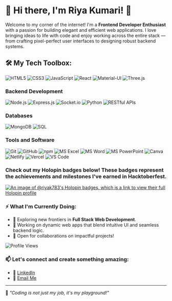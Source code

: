 # 🌟 Hi there, I'm Riya Kumari! 👋

Welcome to my corner of the internet! I'm a **Frontend Developer Enthusiast** with a passion for building elegant and efficient web applications. I love bringing ideas to life with code and enjoy working across the entire stack — from crafting pixel-perfect user interfaces to designing robust backend systems.

## 🛠️ My Tech Toolbox:
![HTML5](https://img.shields.io/badge/HTML5-E34F26?style=for-the-badge&logo=html5&logoColor=white)
![CSS3](https://img.shields.io/badge/CSS3-1572B6?style=for-the-badge&logo=css3&logoColor=white)
![JavaScript](https://img.shields.io/badge/JavaScript-F7DF1E?style=for-the-badge&logo=javascript&logoColor=black)
![React](https://img.shields.io/badge/React-61DAFB?style=for-the-badge&logo=react&logoColor=black)
![Material-UI](https://img.shields.io/badge/Material--UI-0081CB?style=for-the-badge&logo=mui&logoColor=white)
![Three.js](https://img.shields.io/badge/Three.js-000000?style=for-the-badge&logo=three.js&logoColor=white)

### Backend Development

![Node.js](https://img.shields.io/badge/Node.js-339933?style=for-the-badge&logo=node.js&logoColor=white)
![Express.js](https://img.shields.io/badge/Express.js-000000?style=for-the-badge&logo=express&logoColor=white)
![Socket.io](https://img.shields.io/badge/Socket.io-010101?style=for-the-badge&logo=socket.io&logoColor=white)
![Python](https://img.shields.io/badge/Python-3776AB?style=for-the-badge&logo=python&logoColor=white)
![RESTful APIs](https://img.shields.io/badge/RESTful%20APIs-005571?style=for-the-badge&logo=api&logoColor=white)

### Databases

![MongoDB](https://img.shields.io/badge/MongoDB-47A248?style=for-the-badge&logo=mongodb&logoColor=white)
![SQL](https://img.shields.io/badge/SQL-4479A1?style=for-the-badge&logo=postgresql&logoColor=white)

### Tools and Software

![Git](https://img.shields.io/badge/Git-F05032?style=for-the-badge&logo=git&logoColor=white)
![GitHub](https://img.shields.io/badge/GitHub-181717?style=for-the-badge&logo=github&logoColor=white)
![npm](https://img.shields.io/badge/npm-CB3837?style=for-the-badge&logo=npm&logoColor=white)
![MS Excel](https://img.shields.io/badge/MS%20Excel-217346?style=for-the-badge&logo=microsoft-excel&logoColor=white)
![MS Word](https://img.shields.io/badge/MS%20Word-2B579A?style=for-the-badge&logo=microsoft-word&logoColor=white)
![MS PowerPoint](https://img.shields.io/badge/MS%20PowerPoint-B7472A?style=for-the-badge&logo=microsoft-powerpoint&logoColor=white)
![Canva](https://img.shields.io/badge/Canva-00C4CC?style=for-the-badge&logo=canva&logoColor=white)
![Netlify](https://img.shields.io/badge/Netlify-00C7B7?style=for-the-badge&logo=netlify&logoColor=white)
![Vercel](https://img.shields.io/badge/Vercel-000000?style=for-the-badge&logo=vercel&logoColor=white)
![VS Code](https://img.shields.io/badge/VS%20Code-007ACC?style=for-the-badge&logo=visual-studio-code&logoColor=white)

  
### Check out my Holopin badges below! These badges represent the achievements and milestones I've earned in Hacktoberfest.

[![An image of @riyak783's Holopin badges, which is a link to view their full Holopin profile](https://holopin.me/riyak783)](https://holopin.io/@riyak783)

### ⚡ What I'm Currently Doing:
- 🌱 Exploring new frontiers in **Full Stack Web Development**.
- 🔭 Working on dynamic web apps that blend intuitive UI and seamless backend logic.
- 👯 Open for collaborations on impactful projects!


![Profile Views](https://komarev.com/ghpvc/?username=yourusername&color=blue)

### 📫 Let's connect and create something amazing:
- 💼 [LinkedIn](https://www.linkedin.com/in/riya-kumari-452044201/)
- 📧 [Email Me](mailto:riyasln783@gmail.com)

---

🌟 _"Coding is not just my job, it's my playground!"_
